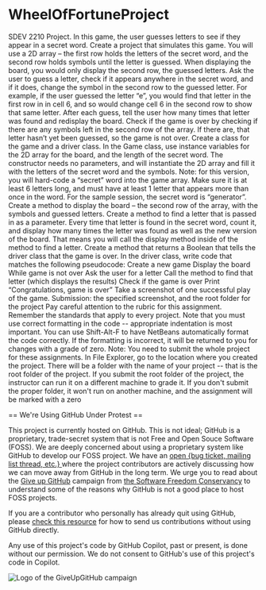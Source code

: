# WheelOfFortuneProject
SDEV 2210 Project. In this game, the user guesses letters to see if they appear in a secret word. Create a project that simulates this game. You will use a 2D array – the first row holds the letters of the secret word, and the second row holds symbols until the letter is guessed. When displaying the board, you would only display the second row, the guessed letters. Ask the user to guess a letter, check if it appears anywhere in the secret word, and if it does, change the symbol in the second row to the guessed letter. For example, if the user guessed the letter “e”, you would find that letter in the first row in in cell 6, and so would change cell 6 in the second row to show that same letter. After each guess, tell the user how many times that letter was found and redisplay the board. Check if the game is over by checking if there are any symbols left in the second row of the array. If there are, that letter hasn’t yet been guessed, so the game is not over.  Create a class for the game and a driver class. In the Game class, use instance variables for the 2D array for the board, and the length of the secret word. The constructor needs no parameters, and will instantiate the 2D array and fill it with the letters of the secret word and the symbols. Note: for this version, you will hard-code a “secret” word into the game array. Make sure it is at least 6 letters long, and must have at least 1 letter that appears more than once in the word. For the sample session, the secret word is “generator”. Create a method to display the board – the second row of the array, with the symbols and guessed letters. Create a method to find a letter that is passed in as a parameter. Every time that letter is found in the secret word, count it, and display how many times the letter was found as well as the new version of the board. That means you will call the display method inside of the method to find a letter. Create a method that returns a Boolean that tells the driver class that the game is over.  In the driver class, write code that matches the following pseudocode:         Create a new game        Display the board        While game is not over              Ask the user for a letter              Call the method to find that letter (which displays the results)              Check if the game is over        Print “Congratulations, game is over” Take a screenshot of one successful play of the game.     Submission: the specified screenshot, and the root folder for the project     Pay careful attention to the rubric for this assignment. Remember the standards that apply to every project.  Note that you must use correct formatting in the code -- appropriate indentation is most important. You can use Shift-Alt-F to have NetBeans automatically format the code correctly. If the formatting is incorrect, it will be returned to you for changes with a grade of zero.  Note: You need to submit the whole project for these assignments. In File Explorer, go to the location where you created the project. There will be a folder with the name of your project -- that is the root folder of the project.  If you submit the root folder of the project, the instructor can run it on a different machine to grade it. If you don't submit the proper folder, it won't run on another machine, and the assignment will be marked with a zero


== We're Using GitHub Under Protest ==

This project is currently hosted on GitHub.  This is not ideal; GitHub is a
proprietary, trade-secret system that is not Free and Open Souce Software
(FOSS).  We are deeply concerned about using a proprietary system like GitHub
to develop our FOSS project.  We have an
[open {bug ticket, mailing list thread, etc.} ](INSERT_LINK) where the
project contributors are actively discussing how we can move away from GitHub
in the long term.  We urge you to read about the
[Give up GitHub](https://GiveUpGitHub.org) campaign from
[the Software Freedom Conservancy](https://sfconservancy.org) to understand
some of the reasons why GitHub is not a good place to host FOSS projects.

If you are a contributor who personally has already quit using GitHub, please
[check this resource](INSERT_LINK) for how to send us contributions without
using GitHub directly.

Any use of this project's code by GitHub Copilot, past or present, is done
without our permission.  We do not consent to GitHub's use of this project's
code in Copilot.

![Logo of the GiveUpGitHub campaign](https://sfconservancy.org/img/GiveUpGitHub.png)
